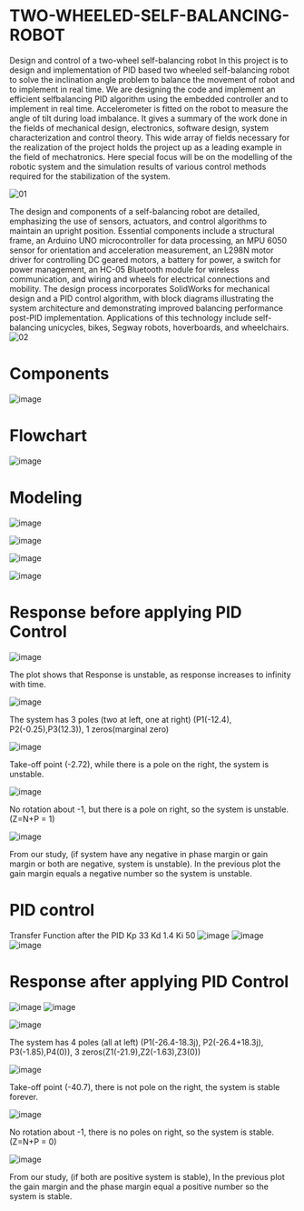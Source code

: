 # TWO-WHEELED-SELF-BALANCING-ROBOT
 Design and control of a two-wheel self-balancing robot
 In this project is to design and implementation of PID based two wheeled self-balancing robot to solve the inclination angle problem to balance the movement of robot and to implement in real time. We are designing the code and implement an efficient selfbalancing PID algorithm using the embedded controller and to implement in real time. Accelerometer is fitted on the robot to measure the angle of tilt during load imbalance. It gives a summary of the work done in the fields of mechanical design, electronics, software design, system characterization and control theory. This wide array of fields necessary for the realization of the project holds the project up as a leading example in the field of 
mechatronics. Here special focus will be on the modelling of the robotic system and the simulation results of various control methods required for the stabilization of the system. 

![01](https://github.com/mohamed-alaa-saber/TWO-WHEELED-SELF-BALANCING-ROBOT/assets/77857955/2f7dee22-4e6f-48e9-8bc0-a1bcf8dc6ae3)


 The design and components of a self-balancing robot are detailed, emphasizing the use of sensors, actuators, and control algorithms to maintain an upright position. Essential components include a structural frame, an Arduino UNO microcontroller for data processing, an MPU 6050 sensor for orientation and acceleration measurement, an L298N motor driver for controlling DC geared motors, a battery for power, a switch for power management, an HC-05 Bluetooth module for wireless communication, and wiring and wheels for electrical connections and mobility. The design process incorporates SolidWorks for mechanical design and a PID control algorithm, with block diagrams illustrating the system architecture and demonstrating improved balancing performance post-PID implementation. Applications of this technology include self-balancing unicycles, bikes, Segway robots, hoverboards, and wheelchairs.
![02](https://github.com/mohamed-alaa-saber/TWO-WHEELED-SELF-BALANCING-ROBOT/assets/77857955/a8b32c2f-4d74-452a-9bf8-1c92bc2e7d86)
# Components 
![image](https://github.com/mohamed-alaa-saber/TWO-WHEELED-SELF-BALANCING-ROBOT/assets/77857955/99ea7b38-4c93-4b5c-9685-185b74166750)

# Flowchart 
![image](https://github.com/mohamed-alaa-saber/TWO-WHEELED-SELF-BALANCING-ROBOT/assets/77857955/f2fc71c6-f074-4efc-a3c6-156d4a7cc38d)

# Modeling
![image](https://github.com/mohamed-alaa-saber/TWO-WHEELED-SELF-BALANCING-ROBOT/assets/77857955/4036ab1e-8545-4f83-a68d-1134e2a442a8)

![image](https://github.com/mohamed-alaa-saber/TWO-WHEELED-SELF-BALANCING-ROBOT/assets/77857955/bb72425e-7952-4658-ab0a-a5558f6ac4d0)

![image](https://github.com/mohamed-alaa-saber/TWO-WHEELED-SELF-BALANCING-ROBOT/assets/77857955/8da4d086-f76b-4332-87f6-2906070fca99)

![image](https://github.com/mohamed-alaa-saber/TWO-WHEELED-SELF-BALANCING-ROBOT/assets/77857955/dc1d188e-0a1f-42fc-b9a8-cb5a0e2dcd45)

# Response before applying PID Control   
![image](https://github.com/mohamed-alaa-saber/TWO-WHEELED-SELF-BALANCING-ROBOT/assets/77857955/316fbfd2-fd20-4204-8321-e5d41d71f294)

The plot shows that Response is unstable, as response increases to infinity with time.

![image](https://github.com/mohamed-alaa-saber/TWO-WHEELED-SELF-BALANCING-ROBOT/assets/77857955/91445d88-041d-4386-9002-38532cf5a1e8)

The system has 3 poles (two at left, one at right) (P1(-12.4), P2(-0.25),P3(12.3)), 1 zeros(marginal zero)  

![image](https://github.com/mohamed-alaa-saber/TWO-WHEELED-SELF-BALANCING-ROBOT/assets/77857955/427bd863-0cef-47fb-b44d-4e0fa58e669e)

Take-off point (-2.72), while there is a pole on the right, the system is unstable.

![image](https://github.com/mohamed-alaa-saber/TWO-WHEELED-SELF-BALANCING-ROBOT/assets/77857955/fc36ec3d-4ba5-4adb-9c61-128895c7de30)

No rotation about -1, but there is a pole on right, so the system is unstable. (Z=N+P = 1)

![image](https://github.com/mohamed-alaa-saber/TWO-WHEELED-SELF-BALANCING-ROBOT/assets/77857955/b395aef7-829e-4b07-ada8-c5b1373c990e)

From our study, (if system have any negative in phase margin or gain margin or both are negative, system is unstable). In the previous plot the gain margin equals a negative number so the system is unstable. 


# PID control

Transfer Function after the PID 
Kp  33 
Kd 1.4 
Ki 50
![image](https://github.com/mohamed-alaa-saber/TWO-WHEELED-SELF-BALANCING-ROBOT/assets/77857955/02f242c2-2ada-415c-b1b5-f4b07abbc4c8)
![image](https://github.com/mohamed-alaa-saber/TWO-WHEELED-SELF-BALANCING-ROBOT/assets/77857955/f4c5f205-ccfc-4f3b-86f4-ddb2916d9f18)
![image](https://github.com/mohamed-alaa-saber/TWO-WHEELED-SELF-BALANCING-ROBOT/assets/77857955/28fded57-8ae5-4757-9819-aa8912adfe27)

# Response after applying PID Control 
![image](https://github.com/mohamed-alaa-saber/TWO-WHEELED-SELF-BALANCING-ROBOT/assets/77857955/f2276d54-7092-49c3-8424-dcf135bd8f00)
![image](https://github.com/mohamed-alaa-saber/TWO-WHEELED-SELF-BALANCING-ROBOT/assets/77857955/02aab6a8-6443-48c5-b2ca-0578e2b45fdd)

![image](https://github.com/mohamed-alaa-saber/TWO-WHEELED-SELF-BALANCING-ROBOT/assets/77857955/907999a4-a659-43b6-9268-7bc4dc23a45d)

The system has 4 poles (all at left) (P1(-26.4-18.3j), P2(-26.4+18.3j), P3(-1.85),P4(0)), 3 zeros(Z1(-21.9),Z2(-1.63),Z3(0))   

![image](https://github.com/mohamed-alaa-saber/TWO-WHEELED-SELF-BALANCING-ROBOT/assets/77857955/c934fa47-fdc9-45c9-a09f-6d544ca9580a)

 Take-off point (-40.7), there is not pole on the right, the system is stable forever.

 ![image](https://github.com/mohamed-alaa-saber/TWO-WHEELED-SELF-BALANCING-ROBOT/assets/77857955/14168427-0162-419c-9041-e22ab283e2e4)
 
 No rotation about -1, there is no poles on right, so the system is stable. (Z=N+P = 0) 

 ![image](https://github.com/mohamed-alaa-saber/TWO-WHEELED-SELF-BALANCING-ROBOT/assets/77857955/b16701e5-f263-45f4-a42a-e759881a4ce3)
 
From our study, (if both are positive system is stable), In the previous plot the gain margin and the phase margin equal a positive number so the system is stable. 



